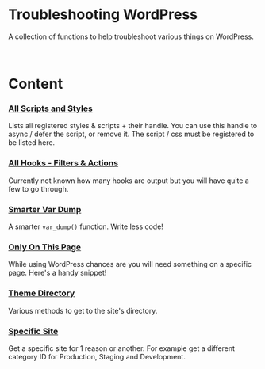# Troubleshooting WordPress

A collection of functions to help troubleshoot various things on WordPress. 

<br>

# Content

### [All Scripts and Styles](registered-style-script.php)
Lists all registered styles & scripts + their handle. You can use this handle to async / defer the script, or remove it. The script / css must be registered to be listed here.

### [All Hooks - Filters & Actions](actions-filters.php)
Currently not known how many hooks are output but you will have quite a few to go through.

### [Smarter Var Dump](v_dump.php)
A smarter `var_dump()` function. Write less code!

### [Only On This Page](current-page.php)
While using WordPress chances are you will need something on a specific page. Here's a handy snippet!

### [Theme Directory](theme-directory.php)
Various methods to get to the site's directory.

### [Specific Site](./specific_site.php)
Get a specific site for 1 reason or another. For example get a different category ID for Production, Staging and Development.
